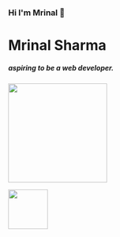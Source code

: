### Hi I'm Mrinal 👋

<h1>Mrinal Sharma</h1>

<h5>aspiring to be a web developer.</h5><img src="https://hosting.photobucket.com/images/i/slayer_1371/blah1.png?width=450&height=278&crop=fill" height="200px"></img>

<img src="https://www.xhtmljunction.com/blog/wp-content/uploads/2018/02/html5-css3.png" height="80px"></img>
